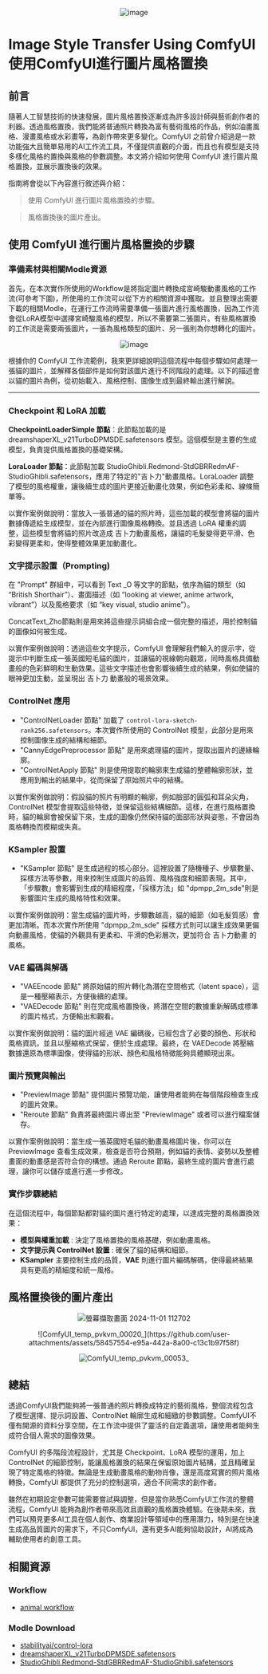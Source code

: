 <div align=center>

![image](https://github.com/user-attachments/assets/afcfc831-5da7-40c2-a108-776d36529587)

</div>

# Image Style Transfer Using ComfyUI 使用ComfyUI進行圖片風格置換

## 前言
隨著人工智慧技術的快速發展，圖片風格置換逐漸成為許多設計師與藝術創作者的利器。透過風格置換，我們能將普通照片轉換為富有藝術風格的作品，例如油畫風格、漫畫風格或水彩畫等，為創作帶來更多變化。ComfyUI 之前曾介紹過是一款功能強大且簡單易用的AI工作流工具，不僅提供直觀的介面，而且也有模型是支持多樣化風格的置換與風格的參數調整。本文將介紹如何使用 ComfyUI 進行圖片風格置換，並展示置換後的效果。

指南將會從以下內容進行敘述與介紹：
> 使用 ComfyUI 進行圖片風格置換的步驟。

> 風格置換後的圖片產出。


## 使用 ComfyUI 進行圖片風格置換的步驟
### 準備素材與相關Modle資源
首先，在本次實作所使用的Workflow是將指定圖片轉換成宮崎駿動畫風格的工作流(可參考下圖)，所使用的工作流可以從下方的相關資源中獲取。並且整理出需要下載的相關Modle，在運行工作流時需要準備一張圖片進行風格置換，因為工作流會從LoRA模型中選擇宮崎駿風格的模型，所以不需要第二張圖片。有些風格置換的工作流是需要兩張圖片，一張為風格類型的圖片、另一張則為你想轉化的圖片。

<div align=center>

![image](https://github.com/user-attachments/assets/7bc0b704-e541-479b-a296-a8e326ac6ffa)

</div>

根據你的 ComfyUI 工作流範例，我來更詳細說明這個流程中每個步驟如何處理一張貓的圖片，並解釋各個部件是如何對該圖片進行不同階段的處理。以下的描述會以貓的圖片為例，從初始載入、風格控制、圖像生成到最終輸出進行解說。

---

### Checkpoint 和 LoRA 加載
**CheckpointLoaderSimple 節點**：此節點加載的是 dreamshaperXL_v21TurboDPMSDE.safetensors 模型。這個模型是主要的生成模型，負責提供風格置換的基礎架構。

**LoraLoader 節點**：此節點加載 StudioGhibli.Redmond-StdGBRRedmAF-StudioGhibli.safetensors，應用了特定的"吉卜力"動畫風格。LoraLoader 調整了模型的風格權重，讓後續生成的圖片更接近動畫化效果，例如色彩柔和、線條簡單等。

以實作案例做說明：當放入一張普通的貓的照片時，這些加載的模型會將貓的圖片數據傳遞給生成模型，並在內部進行圖像風格轉換。並且透過 LoRA 權重的調整，這些模型會將貓的照片改造成 吉卜力動畫風格，讓貓的毛髮變得更平滑、色彩變得更柔和，使得整體效果更加動畫化。

### 文字提示設置（Prompting)
在 "Prompt" 群組中，可以看到 Text _O 等文字的節點，依序為貓的類型（如 “British Shorthair”）、畫面描述（如 “looking at viewer, anime artwork, vibrant”）以及風格要求（如 “key visual, studio anime”）。

ConcatText_Zho節點則是用來將這些提示詞組合成一個完整的描述，用於控制貓的圖像如何被生成。

以實作案例做說明：透過這些文字提示，ComfyUI 會理解我們輸入的提示字，從提示中判斷生成一張英國短毛貓的圖片，並讓貓的視線朝向觀眾，同時風格具備動畫般的色彩鮮明和生動效果。這些文字描述也會影響後續生成的結果，例如使貓的眼神更加生動，並呈現出 吉卜力 動畫般的場景效果。

### ControlNet 應用
- "ControlNetLoader 節點" 加載了 `control-lora-sketch-rank256.safetensors`。本次實作所使用的 ControlNet 模型，此部分是用來控制圖像生成的結構和細節。
- "CannyEdgePreprocessor 節點" 是用來處理貓的圖片，提取出圖片的邊緣輪廓。
- "ControlNetApply 節點" 則是使用提取的輪廓來生成貓的整體輪廓形狀，並應用到輸出的結果中，從而保留了原始照片中的結構。

以實作案例做說明：假設貓的照片有明顯的輪廓，例如臉部的圓弧和耳朵尖角，ControlNet 模型會提取這些特徵，並保留這些結構細節。這樣，在進行風格置換時，貓的輪廓會被保留下來，生成的圖像仍然保持貓的面部形狀與姿態，不會因為風格轉換而模糊或失真。

### KSampler 設置
- "KSampler 節點" 是生成過程的核心部分。這裡設置了隨機種子、步驟數量、採樣方法等參數，用來控制生成圖片的品質、風格強度和細節表現。其中，「步驟數」會影響到生成的精細程度，「採樣方法」如 "dpmpp_2m_sde"則是影響圖片生成的風格特性和效果。

以實作案例做說明：當生成貓的圖片時，步驟數越高，貓的細節（如毛髮質感）會更加清晰。而本次實作所使用 "dpmpp_2m_sde" 採樣方式則可以讓生成效果更偏向動畫風格，使貓的外觀具有更柔和、平滑的色彩層次，更加符合 吉卜力動畫 的風格。

### VAE 編碼與解碼
- "VAEEncode 節點" 將原始貓的照片轉化為潛在空間格式（latent space），這是一種壓縮表示，方便後續的處理。
- "VAEDecode 節點" 則在完成風格置換後，將潛在空間的數據重新解碼成標準的圖片格式，方便輸出和觀看。

以實作案例做說明：貓的圖片經過 VAE 編碼後，已經包含了必要的顏色、形狀和風格資訊，並且以壓縮格式保留，便於生成處理。最終，在 VAEDecode 將壓縮數據還原為標準圖像，使得貓的形狀、顏色和風格特徵能夠具體顯現出來。

### 圖片預覽與輸出
- "PreviewImage 節點" 提供圖片預覽功能，讓使用者能夠在每個階段檢查生成的圖片效果。
- "Reroute 節點" 負責將最終圖片導出至 "PreviewImage" 或者可以進行檔案儲存。

以實作案例做說明：當生成一張英國短毛貓的動畫風格圖片後，你可以在 PreviewImage 查看生成效果，檢查是否符合預期，例如貓的表情、姿勢以及整體畫面的動畫感是否符合你的構想。通過 Reroute 節點，最終生成的圖片會進行處理，讓你可以儲存或進行進一步修改。

### 實作步驟總結
在這個流程中，每個節點都對貓的圖片進行特定的處理，以達成完整的風格置換效果：
- **模型與權重加載** : 決定了風格置換的風格基礎，例如動畫風格。
- **文字提示與 ControlNet 設置** : 確保了貓的結構和細節。
- **KSampler** 主要控制生成的品質，**VAE** 則進行圖片編碼解碼，使得最終結果具有更高的精細度和統一風格。

## 風格置換後的圖片產出
<div align=center>

![螢幕擷取畫面 2024-11-01 112702](https://github.com/user-attachments/assets/daaeb4e6-1b9c-4c38-b3f0-c5cc7e399ffb)

</div>

<div align=center>
![ComfyUI_temp_pvkvm_00020_](https://github.com/user-attachments/assets/58457554-e95a-442a-8a00-c13c1b97f58f)

![ComfyUI_temp_pvkvm_00053_](https://github.com/user-attachments/assets/4554c524-1fce-43d9-bc1c-dde131ec1ef8)

</div>

## 總結
透過ComfyUI我們能夠將一張普通的照片轉換成特定的藝術風格，整個流程包含了模型選擇、提示詞設置、ControlNet 輪廓生成和細緻的參數調整。ComfyUI不僅有開源的資料分享空間，在工作流中提供了靈活的自定義選項，讓使用者能夠生成符合個人需求的圖像效果。

ComfyUI 的多階段流程設計，尤其是 Checkpoint、LoRA 模型的運用，加上 ControlNet 的細節控制，能讓風格置換的結果在保留原始圖片結構，並且精確呈現了特定風格的特徵。無論是生成動畫風格的動物肖像，還是高度寫實的照片風格轉換，ComfyUI 都提供了充分的控制選項，適合不同需求的創作者。

雖然在初期設定參數可能需要嘗試與調整，但是當你熟悉ComfyUI工作流的整體流程，ComfyUI 能夠為創作者帶來高效且直觀的風格置換體驗。在後期未來，我們可以預見更多AI工具在個人創作、商業設計等領域中的應用潛力，特別是在快速生成高品質圖片的需求下，不只ComfyUI，還有更多AI能夠協助設計，AI將成為輔助使用者的創意工具。

## 相關資源
### Workflow
- [animal workflow](https://openart.ai/workflows/willling/animal-2-anime/NoE7zH8tJ4KlrXbFr6AG)

### Modle Download
- [stabilityai/control-lora](https://huggingface.co/stabilityai/control-lora/blob/main/control-LoRAs-rank256/control-lora-sketch-rank256.safetensors)
- [dreamshaperXL_v21TurboDPMSDE.safetensors](https://huggingface.co/gingerlollipopdx/ModelsXL/blob/main/dreamshaperXL_v21TurboDPMSDE.safetensors)
- [StudioGhibli.Redmond-StdGBRRedmAF-StudioGhibli.safetensors](https://huggingface.co/artificialguybr/StudioGhibli.Redmond-V2/blob/main/StudioGhibli.Redmond-StdGBRRedmAF-StudioGhibli.safetensors)

